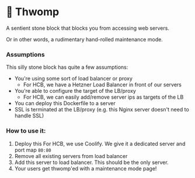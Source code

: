 # 🗿 Thwomp

A sentient stone block that blocks you from accessing web servers.

Or in other words, a rudimentary hand-rolled maintenance mode.

### Assumptions

This silly stone block has quite a few assumptions:
- You're using some sort of load balancer or proxy
  - For HCB, we have a Hetzner Load Balancer in front of our servers
- You're able to configure the target of the LB/proxy
  - For HCB, we can easily add/remove server ips as targets of the LB
- You can deploy this Dockerfile to a server
- SSL is terminated at the LB/proxy (e.g. this Nginx server doesn't need to
  handle SSL)

### How to use it:

1. Deploy this
   For HCB, we use Coolify. We give it a dedicated server and port map `80:80`
2. Remove all existing servers from load balancer
3. Add this server to load balancer. This should be the only server.
4. Your users get thwomp'ed with a maintenance mode page!
